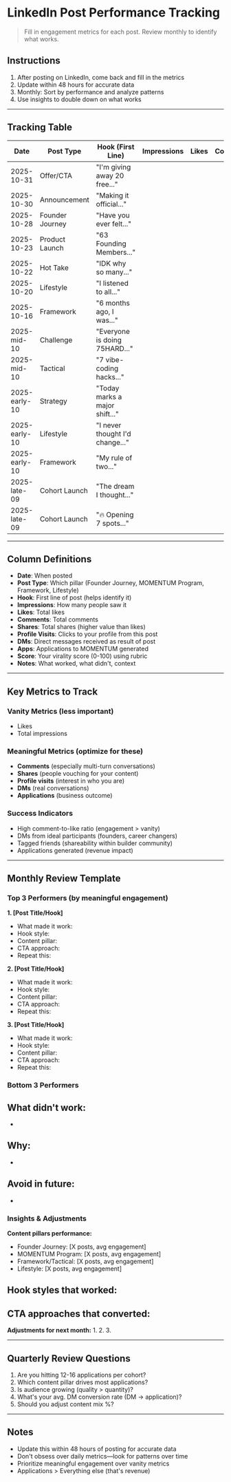 # LinkedIn Post Performance Tracking

> Fill in engagement metrics for each post. Review monthly to identify what works.

## Instructions

1. After posting on LinkedIn, come back and fill in the metrics
2. Update within 48 hours for accurate data
3. Monthly: Sort by performance and analyze patterns
4. Use insights to double down on what works

---

## Tracking Table

| Date | Post Type | Hook (First Line) | Impressions | Likes | Comments | Shares | Profile Visits | DMs | Apps | Score | Notes |
|------|-----------|-------------------|-------------|-------|----------|--------|----------------|-----|------|-------|-------|
| 2025-10-31 | Offer/CTA | "I'm giving away 20 free..." | | | | | | | | /100 | Free calls offer |
| 2025-10-30 | Announcement | "Making it official..." | | | | | | | | /100 | MOMENTUM launch |
| 2025-10-28 | Founder Journey | "Have you ever felt..." | | | | | | | | /100 | Cocoony sunset |
| 2025-10-23 | Product Launch | "63 Founding Members..." | | | | | | | | /100 | Cocoony members |
| 2025-10-22 | Hot Take | "IDK why so many..." | | | | | | | | /100 | Learning backwards |
| 2025-10-20 | Lifestyle | "I listened to all..." | | | | | | | | /100 | Taste cultivation |
| 2025-10-16 | Framework | "6 months ago, I was..." | | | | | | | | /100 | Getting hired playbook |
| 2025-mid-10 | Challenge | "Everyone is doing 75HARD..." | | | | | | | | /100 | 75VIBES |
| 2025-mid-10 | Tactical | "7 vibe-coding hacks..." | | | | | | | | /100 | Vibe-coding hacks |
| 2025-early-10 | Strategy | "Today marks a major shift..." | | | | | | | | /100 | Distribution mode |
| 2025-early-10 | Lifestyle | "I never thought I'd change..." | | | | | | | | /100 | Morning routine |
| 2025-early-10 | Framework | "My rule of two..." | | | | | | | | /100 | Rule of Two |
| 2025-late-09 | Cohort Launch | "The dream I thought..." | | | | | | | | /100 | Cohort 4 announcement |
| 2025-late-09 | Cohort Launch | "🔥 Opening 7 spots..." | | | | | | | | /100 | Cohort launch |

---

## Column Definitions

- **Date**: When posted
- **Post Type**: Which pillar (Founder Journey, MOMENTUM Program, Framework, Lifestyle)
- **Hook**: First line of post (helps identify it)
- **Impressions**: How many people saw it
- **Likes**: Total likes
- **Comments**: Total comments
- **Shares**: Total shares (higher value than likes)
- **Profile Visits**: Clicks to your profile from this post
- **DMs**: Direct messages received as result of post
- **Apps**: Applications to MOMENTUM generated
- **Score**: Your virality score (0-100) using rubric
- **Notes**: What worked, what didn't, context

---

## Key Metrics to Track

### Vanity Metrics (less important)
- Likes
- Total impressions

### Meaningful Metrics (optimize for these)
- **Comments** (especially multi-turn conversations)
- **Shares** (people vouching for your content)
- **Profile visits** (interest in who you are)
- **DMs** (real conversations)
- **Applications** (business outcome)

### Success Indicators
- High comment-to-like ratio (engagement > vanity)
- DMs from ideal participants (founders, career changers)
- Tagged friends (shareability within builder community)
- Applications generated (revenue impact)

---

## Monthly Review Template

### Top 3 Performers (by meaningful engagement)

**1. [Post Title/Hook]**
- What made it work:
- Hook style:
- Content pillar:
- CTA approach:
- Repeat this:

**2. [Post Title/Hook]**
- What made it work:
- Hook style:
- Content pillar:
- CTA approach:
- Repeat this:

**3. [Post Title/Hook]**
- What made it work:
- Hook style:
- Content pillar:
- CTA approach:
- Repeat this:

### Bottom 3 Performers

**What didn't work:**
-
-

**Why:**
-
-

**Avoid in future:**
-
-

### Insights & Adjustments

**Content pillars performance:**
- Founder Journey: [X posts, avg engagement]
- MOMENTUM Program: [X posts, avg engagement]
- Framework/Tactical: [X posts, avg engagement]
- Lifestyle: [X posts, avg engagement]

**Hook styles that worked:**
-

**CTA approaches that converted:**
-

**Adjustments for next month:**
1.
2.
3.

---

## Quarterly Review Questions

1. Are you hitting 12-16 applications per cohort?
2. Which content pillar drives most applications?
3. Is audience growing (quality > quantity)?
4. What's your avg. DM conversion rate (DM → application)?
5. Should you adjust content mix %?

---

## Notes

- Update this within 48 hours of posting for accurate data
- Don't obsess over daily metrics—look for patterns over time
- Prioritize meaningful engagement over vanity metrics
- Applications > Everything else (that's revenue)
